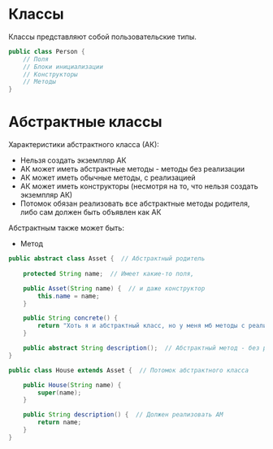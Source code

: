 # Классы

Классы представляют собой пользовательские типы.

```java
public class Person {
    // Поля
    // Блоки инициализации
    // Конструкторы
    // Методы
}
```

# Абстрактные классы

Характеристики абстрактного класса (АК):

* Нельзя создать экземпляр АК
* АК может иметь абстрактные методы - методы без реализации
* АК может иметь обычные методы, с реализацией
* АК может иметь конструкторы (несмотря на то, что нельзя создать экземпляр АК)
* Потомок обязан реализовать все абстрактные методы родителя, либо сам должен быть объявлен как АК

Абстрактным также может быть:

* Метод

```java
public abstract class Asset {  // Абстрактный родитель
    
    protected String name;  // Имеет какие-то поля,

    public Asset(String name) {  // и даже конструктор
        this.name = name;
    }

    public String concrete() {
        return "Хоть я и абстрактный класс, но у меня мб методы с реализацией";
    }

    public abstract String description();  // Абстрактный метод - без реализации
}
```

```java
public class House extends Asset {  // Потомок абстрактного класса

    public House(String name) {
        super(name);
    }

    public String description() {  // Должен реализовать АМ
        return name;
    }
}
```
